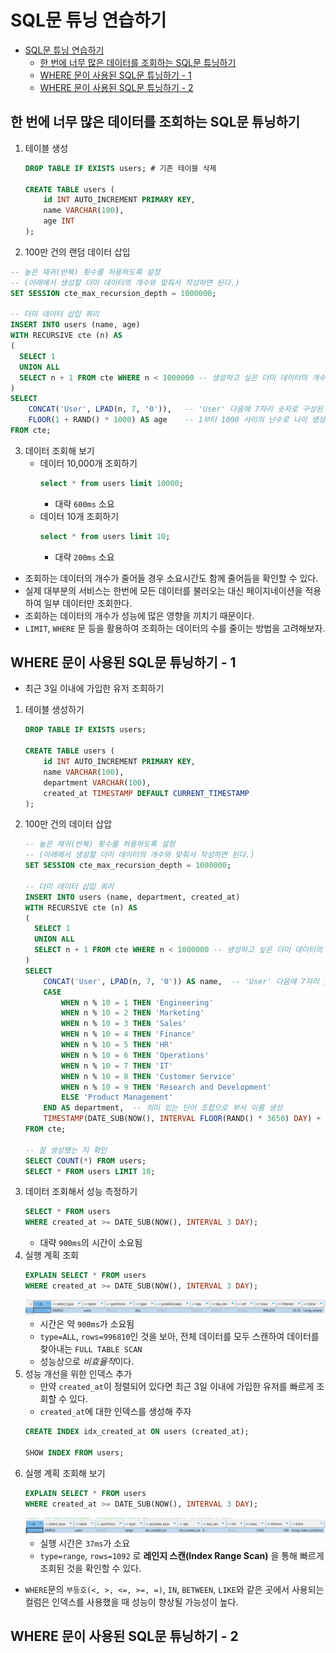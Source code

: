 # SQL문 튜닝 연습하기
- [SQL문 튜닝 연습하기](#sql문-튜닝-연습하기)
  - [한 번에 너무 많은 데이터를 조회하는 SQL문 튜닝하기](#한-번에-너무-많은-데이터를-조회하는-sql문-튜닝하기)
  - [WHERE 문이 사용된 SQL문 튜닝하기 - 1](#where-문이-사용된-sql문-튜닝하기---1)
  - [WHERE 문이 사용된 SQL문 튜닝하기 - 2](#where-문이-사용된-sql문-튜닝하기---2)

## 한 번에 너무 많은 데이터를 조회하는 SQL문 튜닝하기
1. 테이블 생성
    ```sql  
    DROP TABLE IF EXISTS users; # 기존 테이블 삭제

    CREATE TABLE users (
        id INT AUTO_INCREMENT PRIMARY KEY,
        name VARCHAR(100),
        age INT
    );
    ```
2. 100만 건의 랜덤 데이터 삽입
```sql
-- 높은 재귀(반복) 횟수를 허용하도록 설정
-- (아래에서 생성할 더미 데이터의 개수와 맞춰서 작성하면 된다.)
SET SESSION cte_max_recursion_depth = 1000000; 

-- 더미 데이터 삽입 쿼리
INSERT INTO users (name, age)
WITH RECURSIVE cte (n) AS
(
  SELECT 1
  UNION ALL
  SELECT n + 1 FROM cte WHERE n < 1000000 -- 생성하고 싶은 더미 데이터의 개수
)
SELECT 
    CONCAT('User', LPAD(n, 7, '0')),   -- 'User' 다음에 7자리 숫자로 구성된 이름 생성
    FLOOR(1 + RAND() * 1000) AS age    -- 1부터 1000 사이의 난수로 나이 생성
FROM cte;
```
3. 데이터 조회해 보기
    - 데이터 10,000개 조회하기
      ```sql
      select * from users limit 10000;
      ```
      - 대략 `600ms` 소요
    - 데이터 10개 조회하기
      ```sql
      select * from users limit 10;
      ```
      - 대략 `200ms` 소요

- 조회하는 데이터의 개수가 줄어들 경우 소요시간도 함께 줄어듬을 확인할 수 있다.
- 실제 대부분의 서비스는 한번에 모든 데이터를 불러오는 대신 페이지네이션을 적용하여 일부 데이터만 조회한다.
- 조회하는 데이터의 개수가 성능에 많은 영향을 끼치기 때문이다.
- `LIMIT`, `WHERE` 문 등을 활용하여 조회하는 데이터의 수를 줄이는 방법을 고려해보자.

## WHERE 문이 사용된 SQL문 튜닝하기 - 1
- 최근 3일 이내에 가입한 유저 조회하기
1. 테이블 생성하기
    ```sql
    DROP TABLE IF EXISTS users; 

    CREATE TABLE users (
        id INT AUTO_INCREMENT PRIMARY KEY,
        name VARCHAR(100),
        department VARCHAR(100),
        created_at TIMESTAMP DEFAULT CURRENT_TIMESTAMP
    );
    ```
2. 100만 건의 데이터 삽압
    ```sql
    -- 높은 재귀(반복) 횟수를 허용하도록 설정
    -- (아래에서 생성할 더미 데이터의 개수와 맞춰서 작성하면 된다.)
    SET SESSION cte_max_recursion_depth = 1000000; 

    -- 더미 데이터 삽입 쿼리
    INSERT INTO users (name, department, created_at)
    WITH RECURSIVE cte (n) AS
    (
      SELECT 1
      UNION ALL
      SELECT n + 1 FROM cte WHERE n < 1000000 -- 생성하고 싶은 더미 데이터의 개수
    )
    SELECT 
        CONCAT('User', LPAD(n, 7, '0')) AS name,  -- 'User' 다음에 7자리 숫자로 구성된 이름 생성
        CASE 
            WHEN n % 10 = 1 THEN 'Engineering'
            WHEN n % 10 = 2 THEN 'Marketing'
            WHEN n % 10 = 3 THEN 'Sales'
            WHEN n % 10 = 4 THEN 'Finance'
            WHEN n % 10 = 5 THEN 'HR'
            WHEN n % 10 = 6 THEN 'Operations'
            WHEN n % 10 = 7 THEN 'IT'
            WHEN n % 10 = 8 THEN 'Customer Service'
            WHEN n % 10 = 9 THEN 'Research and Development'
            ELSE 'Product Management'
        END AS department,  -- 의미 있는 단어 조합으로 부서 이름 생성
        TIMESTAMP(DATE_SUB(NOW(), INTERVAL FLOOR(RAND() * 3650) DAY) + INTERVAL FLOOR(RAND() * 86400) SECOND) AS created_at -- 최근 10년 내의 임의의 날짜와 시간 생성
    FROM cte;

    -- 잘 생성됐는 지 확인
    SELECT COUNT(*) FROM users;
    SELECT * FROM users LIMIT 10;
    ```
3. 데이터 조회해서 성능 측정하기
    ```sql
    SELECT * FROM users
    WHERE created_at >= DATE_SUB(NOW(), INTERVAL 3 DAY);
    ```
    - 대략 `900ms`의 시간이 소요됨
4. 실행 계획 조회
    ```sql
    EXPLAIN SELECT * FROM users
    WHERE created_at >= DATE_SUB(NOW(), INTERVAL 3 DAY);
    ```
    ![alt text](./images/optimize-where-1_1.png)
    - 시간은 약 `900ms`가 소요됨
    - `type=ALL`, `rows=996810`인 것을 보아, 전체 데이터를 모두 스캔하여 데이터를 찾아내는 `FULL TABLE SCAN`
    - 성능상으로 *비효율적*이다.
5. 성능 개선을 위한 인덱스 추가
    - 만약 `created_at`이 정렬되어 있다면 최근 3일 이내에 가입한 유저를 빠르게 조회할 수 있다.
    - `created_at`에 대한 인덱스를 생성해 주자
    ```sql
    CREATE INDEX idx_created_at ON users (created_at);

    SHOW INDEX FROM users;
    ```
6. 실행 계획 조회해 보기
    ```sql
    EXPLAIN SELECT * FROM users
    WHERE created_at >= DATE_SUB(NOW(), INTERVAL 3 DAY); 
    ```
    ![alt text](./images/optimize-where-1_2.png)
    - 실행 시간은 `37ms`가 소요
    - `type=range`, `rows=1092` 로 **레인지 스캔(Index Range Scan)** 을 통해 빠르게 조회된 것을 확인할 수 있다.

- `WHERE`문의 `부등호(<, >, <=, >=, =)`, `IN`, `BETWEEN`, `LIKE`와 같은 곳에서 사용되는 컬럼은 인덱스를 사용했을 때 성능이 향상될 가능성이 높다.

## WHERE 문이 사용된 SQL문 튜닝하기 - 2
